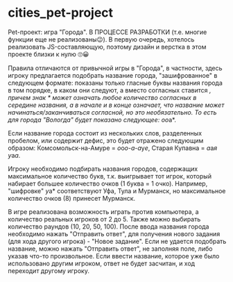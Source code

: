 # cities_pet-project

Pet-проект: игра "Города". В ПРОЦЕССЕ РАЗРАБОТКИ (т.е. многие функции еще не реализованы😉). В первую очередь, хотелось реализовать JS-составляющую, поэтому дизайн и верстка в этом проекте близки к нулю 🙄😀

Правила отличаются от привычной игры в "Города", в частности, здесь игроку предлагается подобрать название города, "зашифрованное" в следующем формате: показаны только гласные буквы названия города в том порядке, в каком они следуют, а вместо согласных ставится *, причем знак * может означать любое количество согласных в середине названия, а в начале и в конце означает, что название может начинаться/заканчиваться согласной, но это необязательно. То есть для города "Вологда" будет показано следующее: *о*о*а*.

Если название города состоит из нескольких слов, разделенных пробелом, или содержит дефис, это будет отражено следующим образом: Комсомольск-на-Амуре = *о*о*о*-*а*-*а*у*е*, Старая Купавна = *а*а*я* *у*а*а*.

Игроку необходимо подбирать названия городов, содержащих максимальное количество букв, т.к. выигрывает тот игрок, который набирает большее количество очков (1 буква = 1 очко). Например, "шифровке" *у*а* соответствуют Уфа, Тула и Мурманск, но максимальное количество очков (8) принесет Мурманск. 

В игре реализована возможность играть против компьютера, а количество реальных игроков от 2 до 5. Также можно выбирать количество раундов (10, 20, 50, 100). После ввода названия города необходимо нажать "Отправить ответ", для получения нового задания (для хода другого игрока) - "Новое задание". Если не удается подобрать название, можно нажать "Отправить ответ", не заполняя поле, либо указав что-то произвольное. Если ввести название, которое уже было использовано другим игроком, ответ не будет засчитан, и ход переходит другому игроку.
